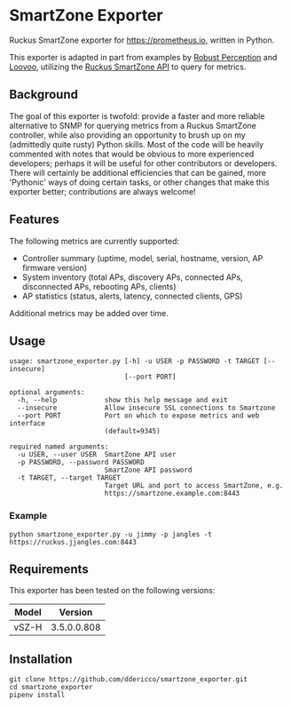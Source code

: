 # SmartZone Exporter

Ruckus SmartZone exporter for https://prometheus.io, written in Python.

This exporter is adapted in part from examples by [Robust Perception](https://www.robustperception.io/writing-a-jenkins-exporter-in-python/) and [Loovoo](https://github.com/lovoo/jenkins_exporter), utilizing the [Ruckus SmartZone API](http://docs.ruckuswireless.com/vscg-carrier/vsz-h-public-api-reference-guide-3-5.html#system-system-summary-get) to query for metrics.

## Background
The goal of this exporter is twofold: provide a faster and more reliable alternative to SNMP for querying metrics from a Ruckus SmartZone controller, while also providing an opportunity to brush up on my (admittedly quite rusty) Python skills. Most of the code will be heavily commented with notes that would be obvious to more experienced developers; perhaps it will be useful for other contributors or developers. There will certainly be additional efficiencies that can be gained, more 'Pythonic' ways of doing certain tasks, or other changes that make this exporter better; contributions are always welcome!

## Features
The following metrics are currently supported:
* Controller summary (uptime, model, serial, hostname, version, AP firmware version)
* System inventory (total APs, discovery APs, connected APs, disconnected APs, rebooting APs, clients)
* AP statistics (status, alerts, latency, connected clients, GPS)

Additional metrics may be added over time.

## Usage
```
usage: smartzone_exporter.py [-h] -u USER -p PASSWORD -t TARGET [--insecure]
                             [--port PORT]

optional arguments:
  -h, --help            show this help message and exit
  --insecure            Allow insecure SSL connections to Smartzone
  --port PORT           Port on which to expose metrics and web interface
                        (default=9345)

required named arguments:
  -u USER, --user USER  SmartZone API user
  -p PASSWORD, --password PASSWORD
                        SmartZone API password
  -t TARGET, --target TARGET
                        Target URL and port to access SmartZone, e.g.
                        https://smartzone.example.com:8443
```
### Example
```
python smartzone_exporter.py -u jimmy -p jangles -t https://ruckus.jjangles.com:8443
```

## Requirements
This exporter has been tested on the following versions:

| Model | Version     |
|-------|-------------|
| vSZ-H | 3.5.0.0.808 |

## Installation
```
git clone https://github.com/ddericco/smartzone_exporter.git
cd smartzone_exporter
pipenv install
```
